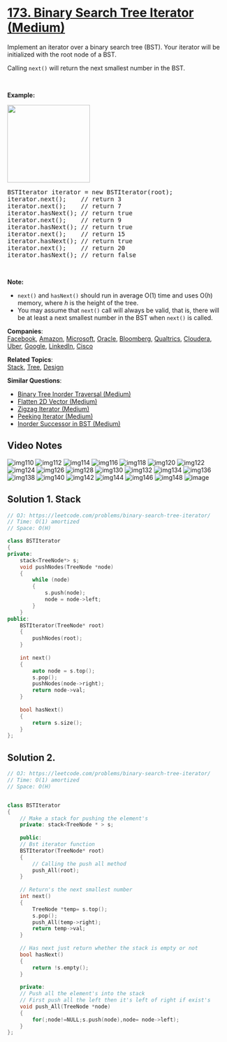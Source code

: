 # [173. Binary Search Tree Iterator (Medium)](https://leetcode.com/problems/binary-search-tree-iterator/)

<p>Implement an iterator over a binary search tree (BST). Your iterator will be initialized with the root node of a BST.</p>

<p>Calling <code>next()</code> will return the next smallest number in the BST.</p>

<p>&nbsp;</p>

<ul>
</ul>

<p><strong>Example:</strong></p>

<p><strong><img alt="" src="https://assets.leetcode.com/uploads/2018/12/25/bst-tree.png" style="width: 189px; height: 178px;"></strong></p>

<pre>BSTIterator iterator = new BSTIterator(root);
iterator.next();    // return 3
iterator.next();    // return 7
iterator.hasNext(); // return true
iterator.next();    // return 9
iterator.hasNext(); // return true
iterator.next();    // return 15
iterator.hasNext(); // return true
iterator.next();    // return 20
iterator.hasNext(); // return false
</pre>

<p>&nbsp;</p>

<p><b>Note:</b></p>

<ul>
	<li><code>next()</code> and <code>hasNext()</code> should run in average O(1) time and uses O(<i>h</i>) memory, where <i>h</i> is the height of the tree.</li>
	<li>You may assume that&nbsp;<code>next()</code>&nbsp;call&nbsp;will always be valid, that is, there will be at least a next smallest number in the BST when <code>next()</code> is called.</li>
</ul>


**Companies**:  
[Facebook](https://leetcode.com/company/facebook), [Amazon](https://leetcode.com/company/amazon), [Microsoft](https://leetcode.com/company/microsoft), [Oracle](https://leetcode.com/company/oracle), [Bloomberg](https://leetcode.com/company/bloomberg), [Qualtrics](https://leetcode.com/company/qualtrics), [Cloudera](https://leetcode.com/company/cloudera), [Uber](https://leetcode.com/company/uber), [Google](https://leetcode.com/company/google), [LinkedIn](https://leetcode.com/company/linkedin), [Cisco](https://leetcode.com/company/cisco)

**Related Topics**:  
[Stack](https://leetcode.com/tag/stack/), [Tree](https://leetcode.com/tag/tree/), [Design](https://leetcode.com/tag/design/)

**Similar Questions**:
* [Binary Tree Inorder Traversal (Medium)](https://leetcode.com/problems/binary-tree-inorder-traversal/)
* [Flatten 2D Vector (Medium)](https://leetcode.com/problems/flatten-2d-vector/)
* [Zigzag Iterator (Medium)](https://leetcode.com/problems/zigzag-iterator/)
* [Peeking Iterator (Medium)](https://leetcode.com/problems/peeking-iterator/)
* [Inorder Successor in BST (Medium)](https://leetcode.com/problems/inorder-successor-in-bst/)

## Video Notes

![img110](https://user-images.githubusercontent.com/37560890/170564027-79a0646b-4922-4bbe-8925-91956604f350.jpg)
![img112](https://user-images.githubusercontent.com/37560890/170564038-f3e25847-1180-416f-a561-ae2ab7ab8c4b.jpg)
![img114](https://user-images.githubusercontent.com/37560890/170564042-3af24a1d-e129-49d5-83af-4cacab319bde.jpg)
![img116](https://user-images.githubusercontent.com/37560890/170564043-2ee1c0f2-6921-4b86-be93-38c3ef08f123.jpg)
![img118](https://user-images.githubusercontent.com/106215989/170564081-b4258487-f8b7-4560-87c9-58ac2353380c.jpg)
![img120](https://user-images.githubusercontent.com/106215989/170564090-51eaecf6-af6b-4d22-9679-b4cb41a5df32.jpg)
![img122](https://user-images.githubusercontent.com/106215989/170564094-c17841e2-7e25-4120-8e3e-4c3317e5aeab.jpg)
![img124](https://user-images.githubusercontent.com/106215989/170564095-29a12795-07ea-4c4f-899a-fb163b35fe7a.jpg)
![img126](https://user-images.githubusercontent.com/106215989/170564097-e7c1cce0-a75f-42ff-ac1d-40b2d35c17b9.jpg)
![img128](https://user-images.githubusercontent.com/106215989/170564100-f5e82f46-f1c4-4e38-827f-3405158af99d.jpg)
![img130](https://user-images.githubusercontent.com/106215989/170564102-95017f3b-96cc-4377-bd24-dac6b559c5dd.jpg)
![img132](https://user-images.githubusercontent.com/106215989/170564105-e33ba61c-4e9b-4c34-93d6-d5dddbad9e3f.jpg)
![img134](https://user-images.githubusercontent.com/106215989/170564106-fd485074-a483-4d32-bd98-726515111826.jpg)
![img136](https://user-images.githubusercontent.com/106215989/170564108-2e1b78a6-6845-42a9-9f99-b066bdb8bb45.jpg)
![img138](https://user-images.githubusercontent.com/106215989/170564110-6a128fdd-8ba7-4338-a3a0-dba4392bdbc8.jpg)
![img140](https://user-images.githubusercontent.com/106215989/170564112-eac30e8e-6763-4707-b5bd-b3d81b308314.jpg)
![img142](https://user-images.githubusercontent.com/106215989/170564117-62637c98-5f6d-4140-ace3-f4a55afb34a8.jpg)
![img144](https://user-images.githubusercontent.com/106215989/170564121-21a3edae-91c3-4870-9739-da7b69fdf634.jpg)
![img146](https://user-images.githubusercontent.com/106215989/170564125-afab7b6b-c3c4-4609-b04d-edd2c733be47.jpg)
![img148](https://user-images.githubusercontent.com/106215989/170564129-a614e2b1-d2f0-42f0-bbb4-15af1e28cb7a.jpg)
![image](https://user-images.githubusercontent.com/37560890/175847835-3738e352-b09f-4fa2-8645-48ee8708555b.png)

## Solution 1. Stack

```cpp
// OJ: https://leetcode.com/problems/binary-search-tree-iterator/
// Time: O(1) amortized
// Space: O(H)

class BSTIterator
{
private:
    stack<TreeNode*> s;
    void pushNodes(TreeNode *node) 
    {
        while (node) 
        {
            s.push(node);
            node = node->left;
        }
    }
public:
    BSTIterator(TreeNode* root) 
    {
        pushNodes(root);
    }
    
    int next() 
    {
        auto node = s.top();
        s.pop();
        pushNodes(node->right);
        return node->val;
    }
    
    bool hasNext() 
    {
        return s.size();
    }
};
```

## Solution 2. 

```cpp
// OJ: https://leetcode.com/problems/binary-search-tree-iterator/
// Time: O(1) amortized
// Space: O(H)


class BSTIterator 
{
    // Make a stack for pushing the element's
    private: stack<TreeNode * > s;
    
    public:
    // Bst iterator function
    BSTIterator(TreeNode* root) 
    {
        // Calling the push all method
        push_All(root);  
    }
    
    // Return's the next smallest number
    int next() 
    {
        TreeNode *temp= s.top();
        s.pop();
        push_All(temp->right);
        return temp->val;
    }
    
    // Has next just return whether the stack is empty or not
    bool hasNext() 
    {
        return !s.empty();
    }
    
    private:
    // Push all the element's into the stack
    // First push all the left then it's left of right if exist's
    void push_All(TreeNode *node)
    {
        for(;node!=NULL;s.push(node),node= node->left);
    }
};

```
